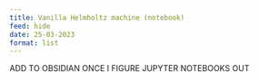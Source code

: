 ```yaml
---
title: Vanilla Helmholtz machine (notebook)
feed: hide
date: 25-03-2023
format: list
---
```



ADD TO OBSIDIAN ONCE I FIGURE JUPYTER NOTEBOOKS OUT